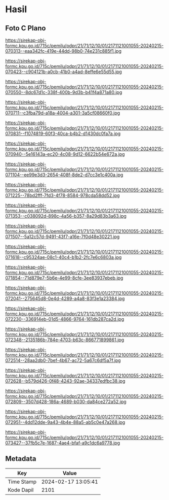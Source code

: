 # Hasil

## Foto C Plano

https://sirekap-obj-formc.kpu.go.id/715c/pemilu/pdpr/21/71/12/10/01/2171121001055-20240215-070313--eaa342fc-419e-44dd-98b0-74e231c885f1.jpg

https://sirekap-obj-formc.kpu.go.id/715c/pemilu/pdpr/21/71/12/10/01/2171121001055-20240215-070423--c904121b-a0cb-41b0-a4ad-8effe6e55d55.jpg

https://sirekap-obj-formc.kpu.go.id/715c/pemilu/pdpr/21/71/12/10/01/2171121001055-20240215-070550--8dc67d1c-338f-400b-9d3b-b41f4a871a80.jpg

https://sirekap-obj-formc.kpu.go.id/715c/pemilu/pdpr/21/71/12/10/01/2171121001055-20240215-070711--c3fba79d-a18a-4004-a301-3a5cf08660f0.jpg

https://sirekap-obj-formc.kpu.go.id/715c/pemilu/pdpr/21/71/12/10/01/2171121001055-20240215-070831--f1074819-60f3-40ca-b4b2-d1430dc0fa7a.jpg

https://sirekap-obj-formc.kpu.go.id/715c/pemilu/pdpr/21/71/12/10/01/2171121001055-20240215-070940--5e16143a-ec20-4c08-9d12-6622b54e672a.jpg

https://sirekap-obj-formc.kpu.go.id/715c/pemilu/pdpr/21/71/12/10/01/2171121001055-20240215-071104--ee99e3d3-2654-408f-8de2-d7cc3e1c400a.jpg

https://sirekap-obj-formc.kpu.go.id/715c/pemilu/pdpr/21/71/12/10/01/2171121001055-20240215-071225--78bd2fff-7fd3-4f78-8584-978cda58dd52.jpg

https://sirekap-obj-formc.kpu.go.id/715c/pemilu/pdpr/21/71/12/10/01/2171121001055-20240215-071353--c038092d-898c-4a56-b357-8a29d83b3a63.jpg

https://sirekap-obj-formc.kpu.go.id/715c/pemilu/pdpr/21/71/12/10/01/2171121001055-20240215-071507--5a12c57d-9491-43f7-a16e-7f0d48e30221.jpg

https://sirekap-obj-formc.kpu.go.id/715c/pemilu/pdpr/21/71/12/10/01/2171121001055-20240215-071618--c95324ae-08c1-40c4-b1b2-2fc7e6c6803a.jpg

https://sirekap-obj-formc.kpu.go.id/715c/pemilu/pdpr/21/71/12/10/01/2171121001055-20240215-071854--71d879e7-5b6e-4e99-8cfe-3ee83937ebeb.jpg

https://sirekap-obj-formc.kpu.go.id/715c/pemilu/pdpr/21/71/12/10/01/2171121001055-20240215-072041--275645d8-0e4d-4289-a4a8-83f3e1a23384.jpg

https://sirekap-obj-formc.kpu.go.id/715c/pemilu/pdpr/21/71/12/10/01/2171121001055-20240215-072230--336914eb-01d5-4866-9764-161db287ca2d.jpg

https://sirekap-obj-formc.kpu.go.id/715c/pemilu/pdpr/21/71/12/10/01/2171121001055-20240215-072348--2135186b-784e-4703-b63c-866771899861.jpg

https://sirekap-obj-formc.kpu.go.id/715c/pemilu/pdpr/21/71/12/10/01/2171121001055-20240215-072514--28aa2db0-7bef-4b67-ac72-5a67c6df5a7f.jpg

https://sirekap-obj-formc.kpu.go.id/715c/pemilu/pdpr/21/71/12/10/01/2171121001055-20240215-072628--b579d426-0f48-4243-92ae-34337edfbc38.jpg

https://sirekap-obj-formc.kpu.go.id/715c/pemilu/pdpr/21/71/12/10/01/2171121001055-20240215-072809--3507d428-186a-4689-b030-da84ce272a52.jpg

https://sirekap-obj-formc.kpu.go.id/715c/pemilu/pdpr/21/71/12/10/01/2171121001055-20240215-072951--4dd12dde-9a43-4b4e-88a5-ab5c0e47a268.jpg

https://sirekap-obj-formc.kpu.go.id/715c/pemilu/pdpr/21/71/12/10/01/2171121001055-20240215-073427--37fb5c7e-1687-4ae4-bfaf-a9c1dc6a9778.jpg


## Metadata

| Key        | Value               |
| ---------- | ------------------- |
| Time Stamp | 2024-02-17 13:05:41 |
| Kode Dapil | 2101                |



